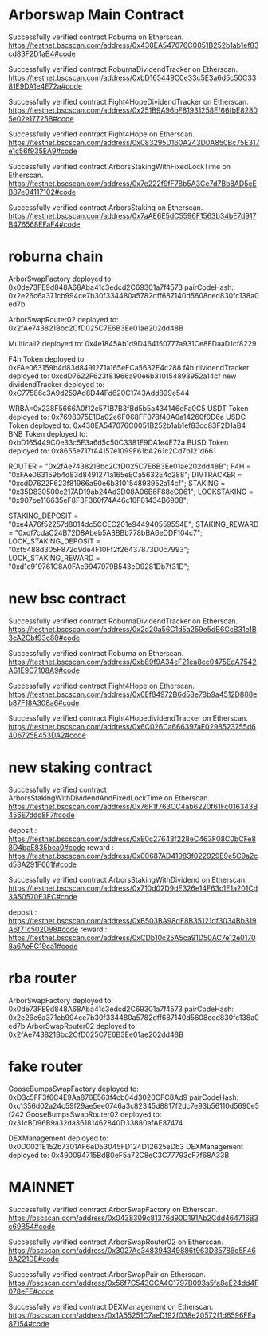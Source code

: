 # Arborswap Main Contract

Successfully verified contract Roburna on Etherscan.
https://testnet.bscscan.com/address/0x430EA547076C0051B252b1ab1ef83cd83F2D1aB4#code

Successfully verified contract RoburnaDividendTracker on Etherscan.
https://testnet.bscscan.com/address/0xbD165449C0e33c5E3a6d5c50C3381E9DA1e4E72a#code

Successfully verified contract Fight4HopeDividendTracker on Etherscan.
https://testnet.bscscan.com/address/0x251B9A96bF81931258Ef66fbE82805e02e17725B#code

Successfully verified contract Fight4Hope on Etherscan.
https://testnet.bscscan.com/address/0x083295D160A243D0A850Bc75E317e1c56f935EA9#code

Successfully verified contract ArborsStakingWithFixedLockTime on Etherscan.
https://testnet.bscscan.com/address/0x7e222f9fF78b5A3Ce7d7Bb8AD5eEB87e04117102#code

Successfully verified contract ArborsStaking on Etherscan.
https://testnet.bscscan.com/address/0x7aAE6E5dC5596F1563b34bE7d917B476568EFaF4#code

# roburna chain

ArborSwapFactory deployed to: 0x0de73FE9d848A68Aba41c3edcd2C69301a7f4573
pairCodeHash: 0x2e26c6a371cb994ce7b30f334480a5782dff687140d5608ced830fc138a0ed7b

ArborSwapRouter02 deployed to: 0x2fAe743821Bbc2CfD025C7E6B3Ee01ae202dd48B

Multicall2 deployed to: 0x4e1845Ab1d9D464150777a931Ce8FDaaD1cf8229

F4h Token deployed to: 0xFAe063159b4d83d8491271a165eECa5632E4c288
f4h dividendTracker deployed to: 0xcdD7622F623f81966a90e6b310154893952a14cf
new dividendTracker deployed to: 0xC77586c3A9d259Ad8D44Fd620C1743Add899e544

WRBA=0x238F5666A0f12c571B7B3fBd5b5a434146dFa0C5
USDT Token deployed to: 0x7698075E1Da02e6F068FF078f40A0a14260f0D6a
USDC Token deployed to: 0x430EA547076C0051B252b1ab1ef83cd83F2D1aB4
BNB Token deployed to: 0xbD165449C0e33c5E3a6d5c50C3381E9DA1e4E72a
BUSD Token deployed to: 0x8655e717fA4157e1099F61bA261c2Cd7b121d661

ROUTER = "0x2fAe743821Bbc2CfD025C7E6B3Ee01ae202dd48B";
F4H = "0xFAe063159b4d83d8491271a165eECa5632E4c288";
DIVTRACKER = "0xcdD7622F623f81966a90e6b310154893952a14cf";
STAKING = "0x35D830500c217AD19ab24Ad3D08A06B6F88cC061";
LOCKSTAKING = "0x907be116635eF8F3F360f74A46c10F81434B6908";

STAKING_DEPOSIT = "0xe4A76f52257d8014dc5CCEC201e944940559554E";
STAKING_REWARD = "0xdf7cdaC24B72D8Abeb5A8BBb778bBA6eDDF104c7";
LOCK_STAKING_DEPOSIT = "0xf5488d305F872d9de4F10Ff2f26437873D0c7993";
LOCK_STAKING_REWARD = "0xd1c919761C8A0FAe9947979B543eD9281Db7f31D";

# new bsc contract

Successfully verified contract RoburnaDividendTracker on Etherscan.
https://testnet.bscscan.com/address/0x2d20a56C1d5a259e5dB6CcB31e1B3cA2Cbf93c80#code

Successfully verified contract Roburna on Etherscan.
https://testnet.bscscan.com/address/0xb89f9A34eF21ea8cc0475EdA7542A61E9C7108A9#code

Successfully verified contract Fight4Hope on Etherscan.
https://testnet.bscscan.com/address/0x6Ef84972B6d58e78b9a4512D808eb87F18A308a6#code

Successfully verified contract Fight4HopedividendTracker on Etherscan.
https://testnet.bscscan.com/address/0x6C026Ca666397aF0298523755d6406725E453DA2#code

# new staking contract

Successfully verified contract ArborsStakingWithDividendAndFixedLockTime on Etherscan.
https://testnet.bscscan.com/address/0x76F1f763CC4ab6220f61Fc016343B456E7ddc8F7#code

deposit : https://testnet.bscscan.com/address/0xE0c27643f228eC463F08C0bCFe88D4baE835bca0#code
reward : https://testnet.bscscan.com/address/0x00687AD41983f022929E9e5C9a2cd58A291F661f#code

Successfully verified contract ArborsStakingWithDividend on Etherscan.
https://testnet.bscscan.com/address/0x710d02D9dE326e14F63c1E1a201Cd3A50570E3EC#code

deposit : https://testnet.bscscan.com/address/0xB503BA98dF8B35121df3034Bb319A6f71c502D98#code
reward : https://testnet.bscscan.com/address/0xCDb10c25A5ca91D50AC7e12e01708a6AeFC19ca1#code

# rba router

ArborSwapFactory deployed to: 0x0de73FE9d848A68Aba41c3edcd2C69301a7f4573
pairCodeHash: 0x2e26c6a371cb994ce7b30f334480a5782dff687140d5608ced830fc138a0ed7b
ArborSwapRouter02 deployed to: 0x2fAe743821Bbc2CfD025C7E6B3Ee01ae202dd48B

# fake router

GooseBumpsSwapFactory deployed to: 0xD3c5FF3f6C4E9Aa876E563f4cb04d3020CFC8Ad9
pairCodeHash: 0xc1356d02a24c59f29ae5ee0746a3c82345d8817f2dc7e93b56110d5690e5f242
GooseBumpsSwapRouter02 deployed to: 0x31cBD96B9a32da36181462840D33880afAE87474

DEXManagement deployed to: 0x0D0021E152b7301AF6eD53045FD124D12625eDb3
DEXManagement deployed to: 0x490094715BdB0eF5a72C8eC3C77793cF7f68A33B

# MAINNET

Successfully verified contract ArborSwapFactory on Etherscan.
https://bscscan.com/address/0x0438309c81376d90D191Ab2Cdd464716B3c69B54#code

Successfully verified contract ArborSwapRouter02 on Etherscan.
https://bscscan.com/address/0x3027Ae348394349886f963D35786e5F468A221DE#code

Successfully verified contract ArborSwapPair on Etherscan.
https://bscscan.com/address/0x56f7C543CCA4C1797B093a5fa8eE24dd4F078eFE#code

Successfully verified contract DEXManagement on Etherscan.
https://bscscan.com/address/0x1A55251C7aeD192f038e20572f1d6596FEa87154#code
